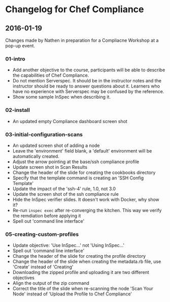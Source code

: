 # Changelog for Chef Compliance

## 2016-01-19

Changes made by Nathen in preparation for a Compliacne Workshop at a pop-up event.

### 01-intro

* Add another objective to the course, participants will be able to describe the capabilities of Chef Compliance.
* Do not mention Serverspec.  It should be in the instructor notes and the instructor should be ready to answer questions about it.  Learners who have no experience with Serverspec may be confused by the reference.
* Show some sample InSpec when describing it.

### 02-install

* An updated empty Compliance dashboard screen shot

### 03-initial-configuration-scans

* An updated screen shot of adding a node
* Leave the 'environment' field blank, a 'default' environment will be automatically created.
* Adjust the arrow pointing at the base/ssh compliance profile
* Update screen shot in Scan Results
* Change the header of the slide for creating the cookbooks directory
* Specify that the template command is creating an 'SSH Config Template'
* Update the impact of the 'ssh-4' rule, 1.0, not 3.0
* Update the screen shot of the ssh compliance rule
* Hide the InSpec verifier slides.  It doesn't work with Docker, why show it?
* Re-run `inspec exec` after re-converging the kitchen.  This way we verify the remdiation before applying it
* Spell out 'command line interface'

### 05-creating-custom-profiles

* Update objective:  'Use InSpec...' not 'Using InSpec...'
* Spell out 'command line interface'
* Change the header of the slide for creating the profile directory
* Change the header of the slide when creating the metadata.rb file, use 'Create' instead of 'Creating'
* Downloading the zipped profile and uploading it are two different objectives
* Align the output of the zip command
* Correct the title of the slide when re-scanning the node 'Scan Your Node' instead of 'Upload the Profile to Chef Compliance'
